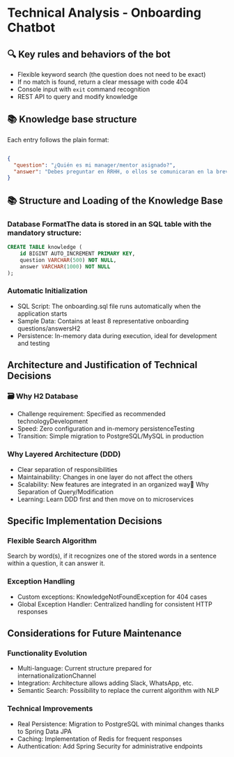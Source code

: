 # Technical Analysis - Onboarding Chatbot

## 🔍 Key rules and behaviors of the bot

- Flexible keyword search (the question does not need to be exact)
- If no match is found, return a clear message with code 404
- Console input with `exit` command recognition
- REST API to query and modify knowledge

## 📚 Knowledge base structure

Each entry follows the plain format:

```json

{
  "question": "¿Quién es mi manager/mentor asignado?",
  "answer": "Debes preguntar en RRHH, o ellos se comunicaran en la brevedad."
}

```
## 📚 Structure and Loading of the Knowledge Base

### Database FormatThe data is stored in an SQL table with the mandatory structure:

```sql
CREATE TABLE knowledge (
    id BIGINT AUTO_INCREMENT PRIMARY KEY,
    question VARCHAR(500) NOT NULL,
    answer VARCHAR(1000) NOT NULL
);
```

###  Automatic Initialization

- SQL Script: The onboarding.sql file runs automatically when the application starts
- Sample Data: Contains at least 8 representative onboarding questions/answersH2 
- Persistence: In-memory data during execution, ideal for development and testing

## Architecture and Justification of Technical Decisions

###  🗃️ Why H2 Database

- Challenge requirement: Specified as recommended technologyDevelopment 
- Speed: Zero configuration and in-memory persistenceTesting 
- Transition: Simple migration to PostgreSQL/MySQL in production

### Why Layered Architecture (DDD)

- Clear separation of responsibilities
- Maintainability: Changes in one layer do not affect the others
- Scalability: New features are integrated in an organized way🔄 Why Separation of Query/Modification
- Learning: Learn DDD first and then move on to microservices

## Specific Implementation Decisions

### Flexible Search Algorithm

Search by word(s), if it recognizes one of the stored words in a sentence within a question, it can answer it.

### Exception Handling

- Custom exceptions: KnowledgeNotFoundException for 404 cases
- Global Exception Handler: Centralized handling for consistent HTTP responses

## Considerations for Future Maintenance

### Functionality Evolution

- Multi-language: Current structure prepared for internationalizationChannel 
- Integration: Architecture allows adding Slack, WhatsApp, etc.
- Semantic Search: Possibility to replace the current algorithm with NLP

### Technical Improvements  

- Real Persistence: Migration to PostgreSQL with minimal changes thanks to Spring Data JPA 
- Caching: Implementation of Redis for frequent responses
- Authentication: Add Spring Security for administrative endpoints
